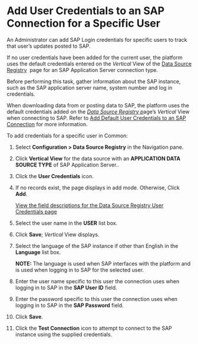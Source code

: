 # Add User Credentials to an SAP Connection for a Specific User

An Administrator can add SAP Login credentials for specific users to
track that user’s updates posted to SAP.

If no user credentials have been added for the current user, the
platform uses the default credentials entered on the
<span style="font-style: italic;">Vertical</span> View of the [Data
Source
Registry](../Page_Desc/Data_Source_Registry_H.htm#SAP_Application_Server_____-_General)
 page for an SAP Application Server connection type.

Before performing this task, gather information about the SAP instance,
such as the SAP application server name, system number and log in
credentials.

When downloading data from or posting data to SAP, the platform uses the
default credentials added on the <span style="font-style: italic;">[Data
Source Registry
p](../Page_Desc/Data_Source_Registry_H.htm#Data_Source_Registry_V)</span>age’s
<span style="font-style: italic;">Vertical</span> View when connecting
to SAP. Refer to [Add Default User Credentials to an SAP
Connection](Add_Default_User_Credentials_to_a_Connection.htm) for more
information.

To add credentials for a specific user in Common:

1.  Select <span style="font-weight: bold;">Configuration \> Data Source
    Registry</span> in the Navigation pane.

2.  Click <span style="font-weight: bold;">Vertical View</span> for the
    data source with an <span style="font-weight: bold;">APPLICATION
    DATA SOURCE TYPE</span> of SAP Application Server..

3.  Click the <span style="font-weight: bold;">User Credentials</span>
    icon.

4.  If no records exist, the page displays in add mode. Otherwise, Click
    <span style="font-weight: bold;">Add</span>.
    
    [View the field descriptions for the Data Source Registry User
    Credentials
    page](../Page_Desc/Data_Source_Registry_User_Credentials_H.htm)

5.  Select the user name in the
    <span style="font-weight: bold;">USER</span> list box.

6.  Click <span style="font-weight: bold;">Save</span>;
    <span style="font-style: italic;">Vertical</span> View displays.

7.  Select the language of the SAP instance if other than English in the
    <span style="font-weight: bold;">Language</span> list box.
    
    **NOTE:** The language is used when SAP interfaces with the platform
    and is used when logging in to SAP for the selected user.

8.  Enter the user name specific to this user the connection uses when
    logging in to SAP in the <span style="font-weight: bold;">SAP User
    ID</span> field.

9.  Enter the password specific to this user the connection uses when
    logging in to SAP in the <span style="font-weight: bold;">SAP
    Password</span> field.

10. Click <span style="font-weight: bold;">Save</span>.

11. Click the <span style="font-weight: bold;">Test Connection</span>
    icon to attempt to connect to the SAP instance using the supplied
    credentials.
